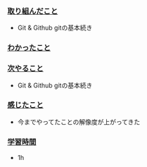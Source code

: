 ### <u>取り組んだこと</u>
- Git & Github gitの基本続き

### <u>わかったこと</u>

### <u>次やること</u>
- Git & Github gitの基本続き

### <u>感じたこと</u>
- 今までやってたことの解像度が上がってきた

### <u>学習時間</u>
- 1h